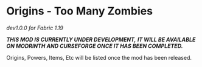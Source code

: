 # Origins - Too Many Zombies
_dev1.0.0 for Fabric 1.19_

**_THIS MOD IS CURRENTLY UNDER DEVELOPMENT,_**
**_IT WILL BE AVAILABLE ON MODRINTH AND CURSEFORGE ONCE IT HAS BEEN COMPLETED._**

Origins, Powers, Items, Etc will be listed once the mod has been released.
